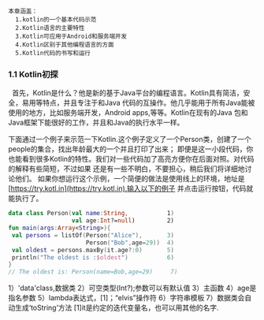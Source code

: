 ```
本章涵盖：
  1.kotlin的一个基本代码示范
  2.Kotlin语言的主要特性
  3.Kotlin可应用于Android和服务端开发
  4.Kotlin区别于其他编程语言的方面
  5.Kotlin代码的书写和运行
 ```
 ### 1.1 Kotlin初探
 
   首先，Kotlin是什么？他是新的基于Java平台的编程语言。Kotlin具有简洁，安全，易用等特点，并且专注于和Java
 代码的互操作。他几乎能用于所有Java能被使用的地方，比如服务端开发，Android apps,等等。Kotlin在现有的Java
 包和Java框架下能很好的工作，并且和Java的执行水平一样。
 
 下面通过一个例子来示范一下Kotlin.这个例子定义了一个Person类，创建了一个people的集合，找出年龄最大的一个并且打印了出来；
 即便是这一小段代码，你也能看到很多Kotlin的特性。我们对一些代码加了高亮方便你在后面对照。对代码的解释有些简短，不过如果
 还是有一些不明白，不要担心，稍后我们将详细地讨论他们。
 如果你想运行这个示例，一个简便的做法是使用线上的环境，地址是[https://try.kotl.in](https://try.kotl.in).输入以下的例子
 并点击运行按钮，代码就能执行了。
 
 ```kotlin
 data class Person(val name:String,           1)
                   val age:Int?=null)         2)
fun main(args:Array<String>){
  val persons = listOf(Person("Alice"),       3)
                       Person("Bob",age=29))  4)
  val oldest = persons.maxBy(it.age?:0)       5)
  println("The oldest is :$oldest")           6)
}
// The oldest is: Person(name=Bob,age=29)     7)
 ```
 1）'data'class,数据类
 2）可空类型(Int?);参数可以有默认值
 3）主函数
 4）age是指名参数
 5）lambda表达式，[1]；“elvis”操作符
 6）字符串模板
 7）数据类会自动生成‘toString’方法
[1]it是约定的迭代变量名，也可以用其他的名字.
